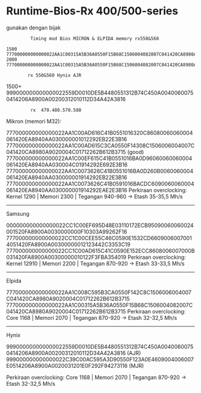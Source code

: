 # Runtime-Bios-Rx 400/500-series
gunakan dengan bijak

    
             Timing mod Bios MICRON & ELPIDA memory rx550&560

    1500    777000000000000022AA1C00315A5B36A0550F15B68C1506004082007C041420CA8980A9020004C01712262B612B3715
    2000    777000000000000022AA1C00315A5B36A0550F15B68C1506004082007C041420CA8980A9020004C01712262B612B3715
            
            rx 550&560 Hynix AJR
            
 1500+      999000000000000022559D0010DE5B4480551312B74C450A00400600750414206A8900A00200312010112D34A42A3816


             rx  470.480.570.580
Mikron (memori M32):

777000000000000022AA1C00AD616C41B0551016320C86080060060004061420EA8940AA030000001012292EB22E3B16
777000000000000022AA1C00AD615C3CA0550F14308C1506006004007C041420CA8980A9020004C01712262B612B3715 (good)
777000000000000022AA1C00EF615C41B0551016BA0D96060060060004061420EA8940AA030004C01914292E692E3B16
777000000000000022AA1C0073626C41B0551016BA0D260B0060060004061420EA8940AA030000001914292EB22E3B16
777000000000000022AA1C0073626C41B0591016BACDC6090060060004061420EA8940AA030000001914292EAE2E3B16
Perkiraan overclocking: Kernel 1290 | Memori 2300 | Tegangan 940-960 -> Etash 35-35,5 Mh/s

--------

Samsung

000000000000000022CC1C00EF695D48E03110172ECB95090060060024001520FA8900A0030000000F10303A99262F16
777000000000000022CC1C00CEE55C46C0590E1532CD66090060070014051420FA8900A00300000012123442C3353C19
777000000000000022CC1C00AD615C41C0590E152ECC8608006007000B031420FA8900A00300000010122F3FBA354019
Perkiraan overclocking: Kernel 12910 | Memori 2200 | Tegangan 870-920 -> Etash 33-33,5 Mh/s

--------

Elpida

777000000000000022AA1C008C595B3CA0550F142C8C1506006004007C041420CA8980A9020004C01712262B612B3715
777000000000000022AA1C00315A5B36A0550F15B68C1506004082007C041420CA8980A9020004C01712262B612B3715
Perkiraan overclocking: Core 1168 | Memori 2070 | Tegangan 870-920 -> Etash 32-32,5 Mh/s

--------

Hynix

999000000000000022559D0010DE5B4480551312B74C450A00400600750414206A8900A00200312010112D34A42A3816 (AJR)
999000000000000022C39C00AC595A3D90550F123A0E4609004006007E0514206A8900A0020031201E0F292F94273116 (MJR)

Perkiraan overclocking: Core 1168 | Memori 2070 | Tegangan 870-920 -> Etash 32-32,5 Mh/s

